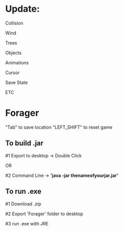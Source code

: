 # Update:
Collision

Wind

Trees

Objects

Animations

Cursor

Save State

ETC

# Forager

"Tab" to save location
"LEFT_SHIFT" to reset game

## To build .jar

#1 Export to desktop -> Double Click

OR 

#2 Command Line -> **'java -jar thenameofyourjar.jar'**

## To run .exe

#1 Download .zip

#2 Export 'Forager' folder to desktop

#3 run .exe with JRE
